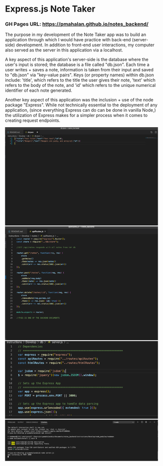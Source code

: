 # Express.js Note Taker

### GH Pages URL: https://pmahalan.github.io/notes_backend/

The purpose in my development of the Note Taker app was to build an application through which I would have practice with back-end (server-side) development. In addition to front-end user interactions, my computer also served as the server in this application via a localhost. 

A key aspect of this application's server-side is the database where the user's input is stored; the database is a file called "db.json". Each time a user writes + saves a note, information is taken from their input and saved to "db.json" via "key-value pairs". Keys (or property names) within db.json include: 'title', which refers to the title the user gives their note, 'text' which refers to the body of the note, and 'id' which refers to the unique numerical identifier of each note generated.

Another key aspect of this application was the inclusion + use of the node package "Express". While not technically essential to the deployment of any application, (since everything Express can do can be done in vanilla Node,) the utilization of Express makes for a simpler process when it comes to creating request endpoints.

![App Screenshot](1.jpg "Picture 1")
![App Screenshot](2.jpg "Picture 2")
![App Screenshot](3.jpg "Picture 3")
![App Screenshot](4.jpg "Picture 4")